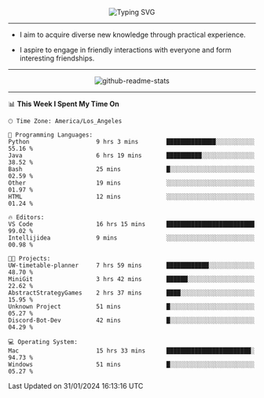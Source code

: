 <p align="center">
  <img src="https://readme-typing-svg.demolab.com?font=Fira+Code&weight=500&size=32&duration=2500&pause=1600&center=true&vCenter=true&random=false&width=1024&height=64&lines=Hi+there+%F0%9F%91%8B;I'm+delighted+you+could+make+it+here+%F0%9F%8E%89;I'm+Harry%2C+a+college+student+still+finding+my+way" alt="Typing SVG" />
</p>


---


- I aim to acquire diverse new knowledge through practical experience.

- I aspire to engage in friendly interactions with everyone and form interesting friendships.


---


<p align="center">
  <img src="https://github-readme-stats.vercel.app/api?username=Harry-Jing&show_icons=true" alt="github-readme-stats"/>
</p>


---

<!--START_SECTION:waka-->
📊 **This Week I Spent My Time On** 

```text
🕑︎ Time Zone: America/Los_Angeles

💬 Programming Languages: 
Python                   9 hrs 3 mins        ██████████████░░░░░░░░░░░   55.16 % 
Java                     6 hrs 19 mins       ██████████░░░░░░░░░░░░░░░   38.52 % 
Bash                     25 mins             █░░░░░░░░░░░░░░░░░░░░░░░░   02.59 % 
Other                    19 mins             ░░░░░░░░░░░░░░░░░░░░░░░░░   01.97 % 
HTML                     12 mins             ░░░░░░░░░░░░░░░░░░░░░░░░░   01.24 % 

🔥 Editors: 
VS Code                  16 hrs 15 mins      █████████████████████████   99.02 % 
Intellijidea             9 mins              ░░░░░░░░░░░░░░░░░░░░░░░░░   00.98 % 

🐱‍💻 Projects: 
UW-timetable-planner     7 hrs 59 mins       ████████████░░░░░░░░░░░░░   48.70 % 
MiniGit                  3 hrs 42 mins       ██████░░░░░░░░░░░░░░░░░░░   22.62 % 
AbstractStrategyGames    2 hrs 37 mins       ████░░░░░░░░░░░░░░░░░░░░░   15.95 % 
Unknown Project          51 mins             █░░░░░░░░░░░░░░░░░░░░░░░░   05.27 % 
Discord-Bot-Dev          42 mins             █░░░░░░░░░░░░░░░░░░░░░░░░   04.29 % 

💻 Operating System: 
Mac                      15 hrs 33 mins      ████████████████████████░   94.73 % 
Windows                  51 mins             █░░░░░░░░░░░░░░░░░░░░░░░░   05.27 % 
```


 Last Updated on 31/01/2024 16:13:16 UTC
<!--END_SECTION:waka-->
